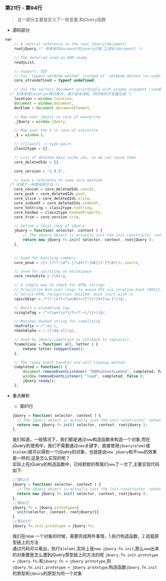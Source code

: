 ### 第21行 - 第94行
>这一部分主要是定义了一些变量,和jQuery函数
* 源码部分
```js
var
	// A central reference to the root jQuery(document)
	rootjQuery,/* 用来保存document的jquery对象,即$(document) */

	// The deferred used on DOM ready
	readyList,

	// Support: IE9
	// For `typeof xmlNode.method` instead of `xmlNode.method !== undefined`
	core_strundefined = typeof undefined,

	// Use the correct document accordingly with window argument (sandbox)
  /* 后续使用location等对象时，减少查询消耗，同时有利于变量压缩 */
	location = window.location,
	document = window.document,
	docElem = document.documentElement,

	// Map over jQuery in case of overwrite
	_jQuery = window.jQuery,

	// Map over the $ in case of overwrite
	_$ = window.$,

	// [[Class]] -> type pairs
	class2type = {},

	// List of deleted data cache ids, so we can reuse them
	core_deletedIds = [],

	core_version = "2.0.3",

	// Save a reference to some core methods
  /* 存储了一些数组和方法 */
	core_concat = core_deletedIds.concat,
	core_push = core_deletedIds.push,
	core_slice = core_deletedIds.slice,
	core_indexOf = core_deletedIds.indexOf,
	core_toString = class2type.toString,
	core_hasOwn = class2type.hasOwnProperty,
	core_trim = core_version.trim,

	// Define a local copy of jQuery
	jQuery = function( selector, context ) {
		// The jQuery object is actually just the init constructor 'enhanced'
		return new jQuery.fn.init( selector, context, rootjQuery );
	},
  

	// Used for matching numbers
	core_pnum = /[+-]?(?:\d*\.|)\d+(?:[eE][+-]?\d+|)/.source,

	// Used for splitting on whitespace
	core_rnotwhite = /\S+/g,

	// A simple way to check for HTML strings
	// Prioritize #id over <tag> to avoid XSS via location.hash (#9521)
	// Strict HTML recognition (#11290: must start with <)
	rquickExpr = /^(?:\s*(<[\w\W]+>)[^>]*|#([\w-]*))$/,

	// Match a standalone tag
	rsingleTag = /^<(\w+)\s*\/?>(?:<\/\1>|)$/,

	// Matches dashed string for camelizing
	rmsPrefix = /^-ms-/,
	rdashAlpha = /-([\da-z])/gi,

	// Used by jQuery.camelCase as callback to replace()
	fcamelCase = function( all, letter ) {
		return letter.toUpperCase();
	},

	// The ready event handler and self cleanup method
	completed = function() {
		document.removeEventListener( "DOMContentLoaded", completed, false );
		window.removeEventListener( "load", completed, false );
		jQuery.ready();
	};

```
* 重点解析  
  * 第61行
  ```js
  jQuery = function( selector, context ) {
    // The jQuery object is actually just the init constructor 'enhanced'
    return new jQuery.fn.init( selector, context, rootjQuery );
  },
  ```

  我们知道，一般情况下，我们都是通过`new`构造函数来构造一个对象,而在jQuery的使用中，我们不需要通过`new`关键字，直接使用`jQuery(elem)`或`$(elem)`就可以得到一个jQuery的对象，也就是说`new jQuery`和不`new`的效果是一样的,这是怎么实现的呢？  
  实际上在jQuery的构造函数中，已经默默的帮我们`new`了一次了,主要实现代码如下:

  ```js
  //第61行
  jQuery = function( selector, context ) {
    // The jQuery object is actually just the init constructor 'enhanced'
    return new jQuery.fn.init( selector, context, rootjQuery );
  },
  //第96行
  jQuery.fn = jQuery.prototype={
    init(selector, context, rootjQuery){}
  }
  //第283行
  jQuery.fn.init.prototype = jQuery.fn;
  ```

  我们在new 一个对象的时候，需要完成两件事情，1.执行构造函数，2.挂载原型链上的方法  
  通过代码可以看出，执行`$(elem)`,实际上是`new jQuery.fn.init`,那么`new`出来的对象要是怎么遭到jQuery原型链上的方法的呢
  `jQuery.fn.init.prototype = jQuery.fn;`和`jQuery.fn = jQuery.prototype`,则`jQuery.fn.init.prototype = jQuery.prototype`,构造函数`jQuery.fn.init`的原型和`jQeury`的原型为同一个对象